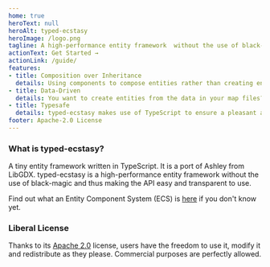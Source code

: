 ```yaml
---
home: true
heroText: null
heroAlt: typed-ecstasy
heroImage: /logo.png
tagline: A high-performance entity framework  without the use of black-magic and thus making the API easy and transparent to use..
actionText: Get Started →
actionLink: /guide/
features:
- title: Composition over Inheritance
  details: Using components to compose entities rather than creating entity hierarchies allows you to easily share code and keep it DRY.
- title: Data-Driven
  details: You want to create entities from the data in your map files? With a data-driven approach you can easily do this. Check out the guide to find out more!
- title: Typesafe
  details: typed-ecstasy makes use of TypeScript to ensure a pleasant and safe development experience!
footer: Apache-2.0 License
---
```


### What is typed-ecstasy?

A tiny entity framework written in TypeScript. It is a port of Ashley from LibGDX.
typed-ecstasy is a high-performance entity framework  without the use of black-magic
and thus making the API easy and transparent to use.

Find out what an Entity Component System (ECS) is [here](guide/what-is-an-ecs.md) if you don't know yet.

### Liberal License

Thanks to its [Apache 2.0](https://github.com/Lusito/typed-ecstasy/blob/master/LICENSE) license, users have the freedom to use it, modify it and redistribute as they please. Commercial purposes are perfectly allowed.
